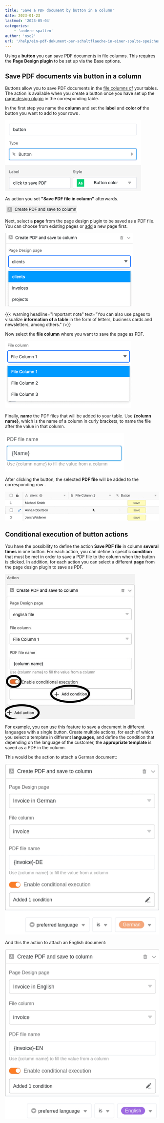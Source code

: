 ```yaml
---
title: 'Save a PDF document by button in a column'
date: 2023-01-23
lastmod: '2023-05-04'
categories:
    - 'andere-spalten'
author: 'nsc2'
url: '/help/ein-pdf-dokument-per-schaltflaeche-in-einer-spalte-speichern'
---
```


Using a **button** you can save PDF documents in file columns. This requires the **Page Design plugin** to be set up via the Base options.

## Save PDF documents via button in a column

Buttons allow you to save PDF documents in the [file columns of](https://seatable.io/en/docs/datei-und-bildanhaenge/die-datei-spalte/) your tables. The action is available when you create a button once you have set up the [page design plugin](https://seatable.io/en/?post_type=docs&p=19223) in the corresponding table.

In the first step you name the **column** and set the **label** and **color of** the button you want to add to your rows .

![Naming the row, labeling and selecting the color of the button](images/name-button-and-select-colour.png)

As action you set **"Save PDF file in column"** afterwards.

![Action selection: Save PDF file to column](images/create-pdf-design-and-save-to-column.png)

Next, select a **page** from the page design plugin to be saved as a PDF file. You can choose from existing pages or [add](https://seatable.io/en/?post_type=docs&p=19223) a new page first.

![Selection of the page from the page design plugin to be saved in the column as PDF](images/select-file-to-create-PDF-with.png)

{{< warning  headline="Important note"  text="You can also use pages to visualize **information of a table** in the form of letters, business cards and newsletters, among others." />}}

Now select the **file column** where you want to save the page as PDF.

![Selection of the file column in which the PDF file is to be saved](images/select-column-to-put-PDF.png)

Finally, **name** the PDF files that will be added to your table. Use **{column name}**, which is the name of a column in curly brackets, to name the file after the value in that column.

![Name the files](images/PDF-file-name.png)

After clicking the button, the selected **PDF file** will be added to the corresponding row .

![Triggering the action by activating the button](images/pdf-example.gif)

## Conditional execution of button actions

You have the possibility to define the action **Save PDF file** in column **several times** in one button. For each action, you can define a specific **condition** that must be met in order to save a PDF file to the column when the button is clicked. In addition, for each action you can select a different **page** from the page design plugin to save as PDF.

![Defining multiple actions for a button and adding specific conditions to execute the action](images/add-several-actions-and-conditions-to-button.jpg)

For example, you can use this feature to save a document in different languages with a single button. Create multiple actions, for each of which you select a template in different **languages**, and define the condition that depending on the language of the customer, the **appropriate template** is saved as a PDF in the column.

This would be the action to attach a German document:

![Definition of different templates in different languages for each action, so that the appropriate template is saved in the column depending on the origin of the customer and if the filter condition applies](images/create-pdf-via-button-condition-1.png)

And this the action to attach an English document:

![Definition of different templates in different languages for each action, so that the appropriate template is saved in the column depending on the origin of the customer and if the filter condition applies](images/create-pdf-via-button-condition-2.png)
